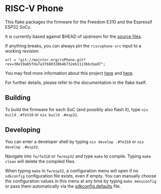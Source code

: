 # RISC-V Phone

This flake packages the firmware for the Freedom E310 and the Espressif ESP32 SoCs.

It is currently based against $HEAD of upstream for the [source files](http://majstor.org/gitweb/?p=rvPhone.git;a=tree).

If anything breaks, you can always pin the `riscvphone-src` input to a working revision:

```
url = "git://majstor.org/rvPhone.git?rev=38e19a65fda7a37688320b4b732eb1113bbcbad7";
```
You may find more information about this project [here](http://majstor.org/rvphone/) and [here](http://majstor.org/rvphone/build.html).

For further details, please refer to the documentation in the flake itself.


## Building

To build the firmware for each SoC (and possibly also flash it), type `nix build .#fe310` or `nix build .#esp32`.


## Developing

You can enter a developer shell by typing `nix develop .#fe310` or `nix develop .#esp32`. 

Navigate into `fw/fe310` or `fw/esp32` and type `make` to compile. Typing `make clean` will delete the compiled files.

When typing `make` in `fw/esp32`, a configuration menu will open if no `sdkconfig` configuration file exists, even if empty. You can manually choose the configuration values in this menu at any time by typing `make menuconfig` or pass them automatically via the [sdkconfig.defaults]([sdkconfig.defaults](https://docs.espressif.com/projects/esp-idf/en/latest/esp32/api-reference/kconfig.html#using-sdkconfig-defaults)) file.
